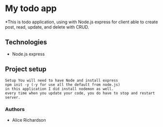 # My todo app
*This is todo application, using with Node.js express for client able to create post, read, update, and delete with CRUD. 

## Technologies
- Node.js express 

## Project setup
```
Setup You will need to have Node and install express  
npm init -y (-y for use all the default from node.js)
in this application I did install nodemon as well. 
every time when you update your code, you do have to stop and restart server. 
```

### Authors

* Alice Richardson

